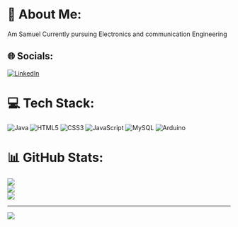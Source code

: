 # 💫 About Me:
Am Samuel Currently pursuing Electronics and communication Engineering


## 🌐 Socials:
[![LinkedIn](https://img.shields.io/badge/LinkedIn-%230077B5.svg?logo=linkedin&logoColor=white)](linkedin.com/in/linkedin.com/in/samuel-a-978182285) 

# 💻 Tech Stack:
![Java](https://img.shields.io/badge/java-%23ED8B00.svg?style=for-the-badge&logo=openjdk&logoColor=white) ![HTML5](https://img.shields.io/badge/html5-%23E34F26.svg?style=for-the-badge&logo=html5&logoColor=white) ![CSS3](https://img.shields.io/badge/css3-%231572B6.svg?style=for-the-badge&logo=css3&logoColor=white) ![JavaScript](https://img.shields.io/badge/javascript-%23323330.svg?style=for-the-badge&logo=javascript&logoColor=%23F7DF1E) ![MySQL](https://img.shields.io/badge/mysql-4479A1.svg?style=for-the-badge&logo=mysql&logoColor=white) ![Arduino](https://img.shields.io/badge/-Arduino-00979D?style=for-the-badge&logo=Arduino&logoColor=white)
# 📊 GitHub Stats:
![](https://github-readme-stats.vercel.app/api?username=samuel150a&theme=default&hide_border=false&include_all_commits=false&count_private=false)<br/>
![](https://nirzak-streak-stats.vercel.app/?user=samuel150a&theme=default&hide_border=false)<br/>
![](https://github-readme-stats.vercel.app/api/top-langs/?username=samuel150a&theme=default&hide_border=false&include_all_commits=false&count_private=false&layout=compact)

---
[![](https://visitcount.itsvg.in/api?id=samuel150a&icon=0&color=0)](https://visitcount.itsvg.in)

<!-- Proudly created with GPRM ( https://gprm.itsvg.in ) -->
